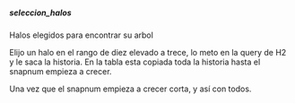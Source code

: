 ##### seleccion_halos
Halos elegidos para encontrar su arbol

Elijo un halo en el rango de diez elevado a trece, lo meto en la query de H2 y le saca la historia.
En la tabla esta copiada toda la historia hasta el snapnum empieza a crecer.

Una vez que el snapnum empieza a crecer corta, y así con todos.

